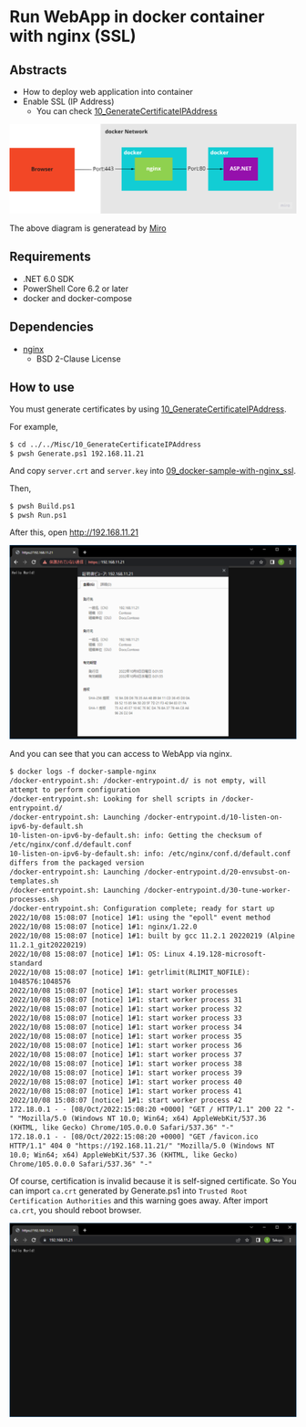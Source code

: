 # Run WebApp in docker container with nginx (SSL)

## Abstracts

* How to deploy web application into container
* Enable SSL (IP Address)
  * You can check [10_GenerateCertificateIPAddress](../../Misc/10_GenerateCertificateIPAddress)

<img src="./images/diagram.png" />

The above diagram is generatead by [Miro](https://miro.com)

## Requirements

* .NET 6.0 SDK
* PowerShell Core 6.2 or later
* docker and docker-compose

## Dependencies

* [nginx](https://github.com/nginx/nginx)
  * BSD 2-Clause License

## How to use

You must generate certificates by using [10_GenerateCertificateIPAddress](../../Misc/10_GenerateCertificateIPAddress).

For example,

````shell
$ cd ../../Misc/10_GenerateCertificateIPAddress
$ pwsh Generate.ps1 192.168.11.21
````

And copy `server.crt` and `server.key` into [09_docker-sample-with-nginx_ssl](./09_docker-sample-with-nginx_ssl).

Then,

````shell
$ pwsh Build.ps1
$ pwsh Run.ps1
````

After this, open http://192.168.11.21

<img src="./images/image.png" />

And you can see that you can access to WebApp via nginx.

````shell
$ docker logs -f docker-sample-nginx
/docker-entrypoint.sh: /docker-entrypoint.d/ is not empty, will attempt to perform configuration
/docker-entrypoint.sh: Looking for shell scripts in /docker-entrypoint.d/
/docker-entrypoint.sh: Launching /docker-entrypoint.d/10-listen-on-ipv6-by-default.sh
10-listen-on-ipv6-by-default.sh: info: Getting the checksum of /etc/nginx/conf.d/default.conf
10-listen-on-ipv6-by-default.sh: info: /etc/nginx/conf.d/default.conf differs from the packaged version
/docker-entrypoint.sh: Launching /docker-entrypoint.d/20-envsubst-on-templates.sh
/docker-entrypoint.sh: Launching /docker-entrypoint.d/30-tune-worker-processes.sh
/docker-entrypoint.sh: Configuration complete; ready for start up
2022/10/08 15:08:07 [notice] 1#1: using the "epoll" event method
2022/10/08 15:08:07 [notice] 1#1: nginx/1.22.0
2022/10/08 15:08:07 [notice] 1#1: built by gcc 11.2.1 20220219 (Alpine 11.2.1_git20220219)
2022/10/08 15:08:07 [notice] 1#1: OS: Linux 4.19.128-microsoft-standard
2022/10/08 15:08:07 [notice] 1#1: getrlimit(RLIMIT_NOFILE): 1048576:1048576
2022/10/08 15:08:07 [notice] 1#1: start worker processes
2022/10/08 15:08:07 [notice] 1#1: start worker process 31
2022/10/08 15:08:07 [notice] 1#1: start worker process 32
2022/10/08 15:08:07 [notice] 1#1: start worker process 33
2022/10/08 15:08:07 [notice] 1#1: start worker process 34
2022/10/08 15:08:07 [notice] 1#1: start worker process 35
2022/10/08 15:08:07 [notice] 1#1: start worker process 36
2022/10/08 15:08:07 [notice] 1#1: start worker process 37
2022/10/08 15:08:07 [notice] 1#1: start worker process 38
2022/10/08 15:08:07 [notice] 1#1: start worker process 39
2022/10/08 15:08:07 [notice] 1#1: start worker process 40
2022/10/08 15:08:07 [notice] 1#1: start worker process 41
2022/10/08 15:08:07 [notice] 1#1: start worker process 42
172.18.0.1 - - [08/Oct/2022:15:08:20 +0000] "GET / HTTP/1.1" 200 22 "-" "Mozilla/5.0 (Windows NT 10.0; Win64; x64) AppleWebKit/537.36 (KHTML, like Gecko) Chrome/105.0.0.0 Safari/537.36" "-"
172.18.0.1 - - [08/Oct/2022:15:08:20 +0000] "GET /favicon.ico HTTP/1.1" 404 0 "https://192.168.11.21/" "Mozilla/5.0 (Windows NT 10.0; Win64; x64) AppleWebKit/537.36 (KHTML, like Gecko) Chrome/105.0.0.0 Safari/537.36" "-"
````

Of course, certification is invalid because it is self-signed certificate.
So You can import `ca.crt` generated by Generate.ps1 into `Trusted Root Certification Authorities` and this warning goes away.
After import `ca.crt`, you should reboot browser.

<img src="./images/image2.png" />